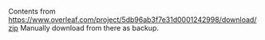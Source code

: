 Contents from https://www.overleaf.com/project/5db96ab3f7e31d0001242998/download/zip
Manually download from there as backup.
